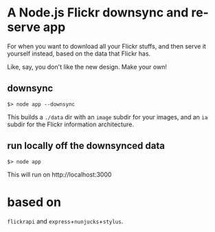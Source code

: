 # A Node.js Flickr downsync and re-serve app

For when you want to download all your Flickr stuffs, and then
serve it yourself instead, based on the data that Flickr has.

Like, say, you don't like the new design. Make your own!

## downsync

```
$> node app --downsync
```

This builds a `./data` dir with an `image` subdir for your
images, and an `ia` subdir for the Flickr information architecture.

## run locally off the downsynced data

```
$> node app
```

This will run on http://localhost:3000

# based on

`flickrapi` and `express`+`nunjucks`+`stylus`.
